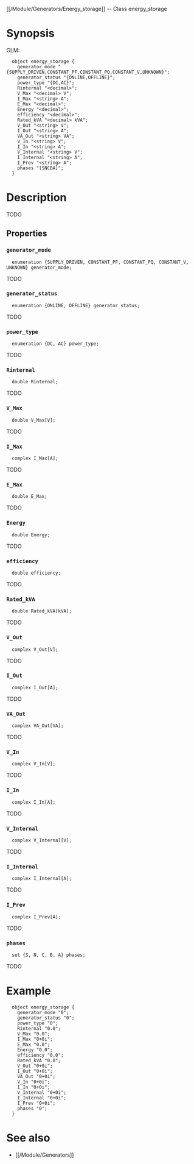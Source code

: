 [[/Module/Generators/Energy_storage]] -- Class energy_storage

# Synopsis

GLM:

~~~
  object energy_storage {
    generator_mode "{SUPPLY_DRIVEN,CONSTANT_PF,CONSTANT_PQ,CONSTANT_V,UNKNOWN}";
    generator_status "{ONLINE,OFFLINE}";
    power_type "{DC,AC}";
    Rinternal "<decimal>";
    V_Max "<decimal> V";
    I_Max "<string> A";
    E_Max "<decimal>";
    Energy "<decimal>";
    efficiency "<decimal>";
    Rated_kVA "<decimal> kVA";
    V_Out "<string> V";
    I_Out "<string> A";
    VA_Out "<string> VA";
    V_In "<string> V";
    I_In "<string> A";
    V_Internal "<string> V";
    I_Internal "<string> A";
    I_Prev "<string> A";
    phases "[SNCBA]";
  }
~~~

# Description

TODO

## Properties

### `generator_mode`
~~~
  enumeration {SUPPLY_DRIVEN, CONSTANT_PF, CONSTANT_PQ, CONSTANT_V, UNKNOWN} generator_mode;
~~~

TODO

### `generator_status`
~~~
  enumeration {ONLINE, OFFLINE} generator_status;
~~~

TODO

### `power_type`
~~~
  enumeration {DC, AC} power_type;
~~~

TODO

### `Rinternal`
~~~
  double Rinternal;
~~~

TODO

### `V_Max`
~~~
  double V_Max[V];
~~~

TODO

### `I_Max`
~~~
  complex I_Max[A];
~~~

TODO

### `E_Max`
~~~
  double E_Max;
~~~

TODO

### `Energy`
~~~
  double Energy;
~~~

TODO

### `efficiency`
~~~
  double efficiency;
~~~

TODO

### `Rated_kVA`
~~~
  double Rated_kVA[kVA];
~~~

TODO

### `V_Out`
~~~
  complex V_Out[V];
~~~

TODO

### `I_Out`
~~~
  complex I_Out[A];
~~~

TODO

### `VA_Out`
~~~
  complex VA_Out[VA];
~~~

TODO

### `V_In`
~~~
  complex V_In[V];
~~~

TODO

### `I_In`
~~~
  complex I_In[A];
~~~

TODO

### `V_Internal`
~~~
  complex V_Internal[V];
~~~

TODO

### `I_Internal`
~~~
  complex I_Internal[A];
~~~

TODO

### `I_Prev`
~~~
  complex I_Prev[A];
~~~

TODO

### `phases`
~~~
  set {S, N, C, B, A} phases;
~~~

TODO

# Example

~~~
  object energy_storage {
    generator_mode "0";
    generator_status "0";
    power_type "0";
    Rinternal "0.0";
    V_Max "0.0";
    I_Max "0+0i";
    E_Max "0.0";
    Energy "0.0";
    efficiency "0.0";
    Rated_kVA "0.0";
    V_Out "0+0i";
    I_Out "0+0i";
    VA_Out "0+0i";
    V_In "0+0i";
    I_In "0+0i";
    V_Internal "0+0i";
    I_Internal "0+0i";
    I_Prev "0+0i";
    phases "0";
  }
~~~

# See also
* [[/Module/Generators]]

